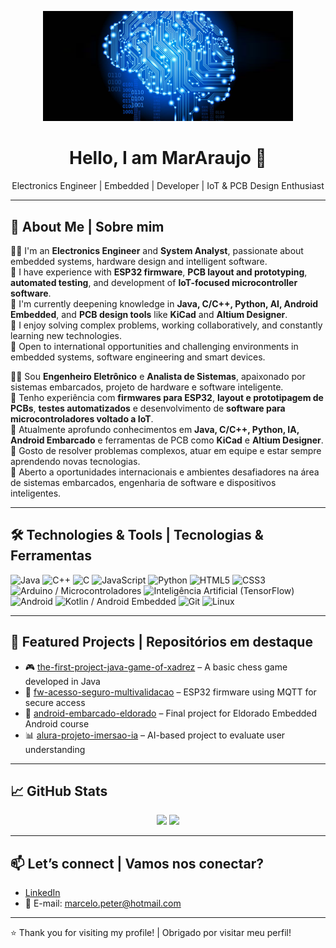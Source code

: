 <p align="center">
  <img src="https://github.com/MarAraujo/MarAraujo/blob/main/inteligencia-artificial.png" width="400" alt="Technology & Innovation"/>
</p>

<h1 align="center">Hello, I am MarAraujo 👋</h1>

<p align="center">
  Electronics Engineer | Embedded | Developer | IoT & PCB Design Enthusiast
</p>

---

## 🚀 About Me | Sobre mim

👨‍💻 I'm an **Electronics Engineer** and **System Analyst**, passionate about embedded systems, hardware design and intelligent software.  
🔧 I have experience with **ESP32 firmware**, **PCB layout and prototyping**, **automated testing**, and development of **IoT-focused microcontroller software**.  
🧠 I'm currently deepening knowledge in **Java, C/C++, Python, AI, Android Embedded**, and **PCB design tools** like **KiCad** and **Altium Designer**.  
🧩 I enjoy solving complex problems, working collaboratively, and constantly learning new technologies.  
📍 Open to international opportunities and challenging environments in embedded systems, software engineering and smart devices.

👨‍💻 Sou **Engenheiro Eletrônico** e **Analista de Sistemas**, apaixonado por sistemas embarcados, projeto de hardware e software inteligente.  
🔧 Tenho experiência com **firmwares para ESP32**, **layout e prototipagem de PCBs**, **testes automatizados** e desenvolvimento de **software para microcontroladores voltado a IoT**.  
🧠 Atualmente aprofundo conhecimentos em **Java, C/C++, Python, IA, Android Embarcado** e ferramentas de PCB como **KiCad** e **Altium Designer**.  
🧩 Gosto de resolver problemas complexos, atuar em equipe e estar sempre aprendendo novas tecnologias.  
📍 Aberto a oportunidades internacionais e ambientes desafiadores na área de sistemas embarcados, engenharia de software e dispositivos inteligentes.

---

## 🛠️ Technologies & Tools | Tecnologias & Ferramentas

<p align="left">
  <!-- Linguagens -->
  <img src="https://cdn.jsdelivr.net/gh/devicons/devicon/icons/java/java-original.svg" width="40" title="Java"/>
  <img src="https://cdn.jsdelivr.net/gh/devicons/devicon/icons/cplusplus/cplusplus-original.svg" width="40" title="C++"/>
  <img src="https://cdn.jsdelivr.net/gh/devicons/devicon/icons/c/c-original.svg" width="40" title="C"/>
  <img src="https://cdn.jsdelivr.net/gh/devicons/devicon/icons/javascript/javascript-original.svg" width="40" title="JavaScript"/>
  <img src="https://cdn.jsdelivr.net/gh/devicons/devicon/icons/python/python-original.svg" width="40" title="Python"/>

  <!-- Web -->
  <img src="https://cdn.jsdelivr.net/gh/devicons/devicon/icons/html5/html5-original.svg" width="40" title="HTML5"/>
  <img src="https://cdn.jsdelivr.net/gh/devicons/devicon/icons/css3/css3-original.svg" width="40" title="CSS3"/>

  <!-- Eletrônica / PCB / Microcontroladores -->
  <img src="https://cdn.jsdelivr.net/gh/devicons/devicon/icons/arduino/arduino-original.svg" width="40" title="Arduino / Microcontroladores"/>

  <!-- Inteligência Artificial -->
  <img src="https://cdn.jsdelivr.net/gh/devicons/devicon/icons/tensorflow/tensorflow-original.svg" width="40" title="Inteligência Artificial (TensorFlow)"/>

  <!-- Android e Android embarcado -->
  <img src="https://cdn.jsdelivr.net/gh/devicons/devicon/icons/android/android-original.svg" width="40" title="Android"/>
  <img src="https://cdn.jsdelivr.net/gh/devicons/devicon/icons/kotlin/kotlin-original.svg" width="40" title="Kotlin / Android Embedded"/>

  <!-- Git e Linux -->
  <img src="https://cdn.jsdelivr.net/gh/devicons/devicon/icons/git/git-original.svg" width="40" title="Git"/>
  <img src="https://cdn.jsdelivr.net/gh/devicons/devicon/icons/linux/linux-original.svg" width="40" title="Linux"/>
</p>


---

## 📌 Featured Projects | Repositórios em destaque

- 🎮 [the-first-project-java-game-of-xadrez](https://github.com/MarAraujo/the-first-project-java-game-of-xadrez) – A basic chess game developed in Java  
- 🤖 [fw-acesso-seguro-multivalidacao](https://github.com/MarAraujo/fw-acesso-seguro-multivalidacao) – ESP32 firmware using MQTT for secure access  
- 📱 [android-embarcado-eldorado](https://github.com/MarAraujo/android-embarcado-eldorado) – Final project for Eldorado Embedded Android course  
- 📊 [alura-projeto-imersao-ia](https://github.com/MarAraujo/alura-projeto-imersao-ia) – AI-based project to evaluate user understanding

---

## 📈 GitHub Stats

<p align="center">
  <img src="https://github-readme-stats.vercel.app/api?username=MarAraujo&show_icons=true&theme=tokyonight" height="150"/>
  <img src="https://github-readme-stats.vercel.app/api/top-langs/?username=MarAraujo&layout=compact&theme=tokyonight" height="150"/>
</p>

---

## 📫 Let’s connect | Vamos nos conectar?

- [LinkedIn](https://www.linkedin.com/in/mpoa)  
- 📧 E-mail: marcelo.peter@hotmail.com

---

⭐ Thank you for visiting my profile! | Obrigado por visitar meu perfil!
